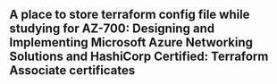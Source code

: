 ## A place to store terraform config file while studying for AZ-700: Designing and Implementing Microsoft Azure Networking Solutions and HashiCorp Certified: Terraform Associate certificates
